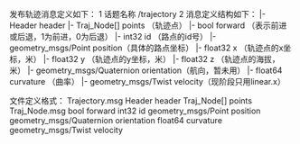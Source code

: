 发布轨迹消息定义如下：
1 话题名称
	/trajectory
2 消息定义结构如下：
|- Header header
|- Traj_Node[] points （轨迹点）
  |- bool forward （表示前进或后退，1为前进，0为后退）
  |- int32 id （路点的id号）
  |- geometry_msgs/Point position（具体的路点坐标）
    |- float32 x （轨迹点的x坐标，米）
    |- float32 y （轨迹点的y坐标，米）
    |- float32 z （轨迹点的海拔，米）
  |- geometry_msgs/Quaternion orientation（航向，暂未用）
  |- float64 curvature （曲率）
  |- geometry_msgs/Twist  velocity（现阶段只用linear.x）


文件定义格式：
Trajectory.msg
	Header header
	Traj_Node[] points
Traj_Node.msg
	bool forward
	int32 id
	geometry_msgs/Point position
	geometry_msgs/Quaternion orientation
	float64 curvature
	geometry_msgs/Twist velocity


